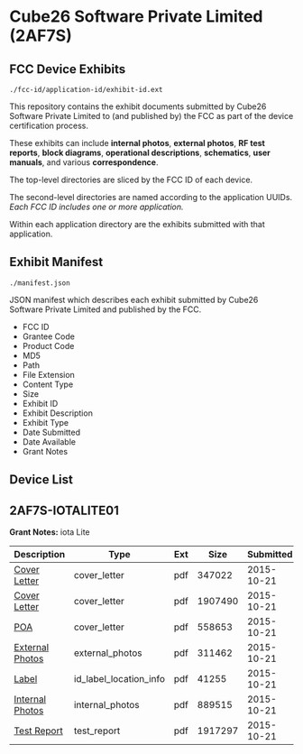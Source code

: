 # Cube26 Software Private Limited (2AF7S)
## FCC Device Exhibits

```
./fcc-id/application-id/exhibit-id.ext
```

This repository contains the exhibit documents submitted by Cube26 Software Private Limited to (and published by) the FCC as part of the device certification process.

These exhibits can include **internal photos**, **external photos**, **RF test reports**, **block diagrams**, **operational descriptions**, **schematics**, **user manuals**, and various **correspondence**.

The top-level directories are sliced by the FCC ID of each device.

The second-level directories are named according to the application UUIDs. *Each FCC ID includes one or more application.*

Within each application directory are the exhibits submitted with that application. 

## Exhibit Manifest

```
./manifest.json
```

JSON manifest which describes each exhibit submitted by Cube26 Software Private Limited and published by the FCC.

- FCC ID
- Grantee Code
- Product Code
- MD5
- Path
- File Extension
- Content Type
- Size
- Exhibit ID
- Exhibit Description
- Exhibit Type
- Date Submitted
- Date Available
- Grant Notes

## Device List
## 2AF7S-IOTALITE01
**Grant Notes:** iota Lite

| Description | Type | Ext | Size | Submitted | Available |
| ----------- | ---- | --- | ---- | --------- | --------- |
| [Cover Letter](2AF7S-IOTALITE01/4eb750bf551b2c1e142b99383216f4a1/2789156.pdf) | cover_letter | pdf | 347022 | 2015-10-21 | 2015-10-21 |
| [Cover Letter](2AF7S-IOTALITE01/4eb750bf551b2c1e142b99383216f4a1/2789157.pdf) | cover_letter | pdf | 1907490 | 2015-10-21 | 2015-10-21 |
| [POA](2AF7S-IOTALITE01/4eb750bf551b2c1e142b99383216f4a1/2789158.pdf) | cover_letter | pdf | 558653 | 2015-10-21 | 2015-10-21 |
| [External Photos](2AF7S-IOTALITE01/4eb750bf551b2c1e142b99383216f4a1/2789159.pdf) | external_photos | pdf | 311462 | 2015-10-21 | 2015-10-21 |
| [Label](2AF7S-IOTALITE01/4eb750bf551b2c1e142b99383216f4a1/2789154.pdf) | id_label_location_info | pdf | 41255 | 2015-10-21 | 2015-10-21 |
| [Internal Photos](2AF7S-IOTALITE01/4eb750bf551b2c1e142b99383216f4a1/2789155.pdf) | internal_photos | pdf | 889515 | 2015-10-21 | 2015-10-21 |
| [Test Report](2AF7S-IOTALITE01/4eb750bf551b2c1e142b99383216f4a1/2789153.pdf) | test_report | pdf | 1917297 | 2015-10-21 | 2015-10-21 |
